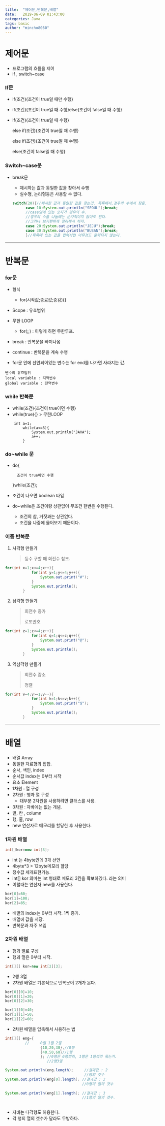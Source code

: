 ```yaml
---
title:  "제어문,반복문,배열"
date:   2019-06-09 01:43:00
categories: Java
tags: basic
author: "mincho8050"
---
```




# 제어문

- 프로그램의 흐름을 제어
- if , switch~case



### If문

- if(조건){조건이 true일 때만 수행}

- if(조건){조건이 true일 때 수행}else{조건이 false일 때 수행}

- if(조건){조건이 true일 때 수행}

  else if(조건){조건이 true일 때 수행}

  else if(조건){조건이 true일 때 수행}

  else{조건이 false일 때 수행}





### Switch~case문

- break문

  - 제시하는 값과 동일한 값을 찾아서 수행
  - 실수형, 논리형등은 사용할 수 없다.

  ```java
  switch(20){//제시한 값과 동일한 값을 찾는것. 목록에서,경우의 수에서 찾음.
  		case 10:System.out.println("SEOUL");break;
  		//case앞에 있는 숫자가 경우의 수.
  		//경우의 수를 나눌때는 순차적이지 않아도 된다.
  		//그러나 보기편하게 정리해서 하자.
  		case 20:System.out.println("JEJU");break;
  		case 30:System.out.println("BUSAN");break;
  		}//목록에 있는 값을 입력하면 아무것도 출력되지 않는다.
  ```





------



# 반복문



### for문

- 형식
  - for(시작값;종료값;증감){}

- Scope : 유효범위
- 무한 LOOP 
  - for(;;) : 이렇게 하면 무한루프.
- break : 반복문을 빠져나옴
- continue : 반복문을 계속 수행
- for문 안에 선언되어있는 변수는 for end를 나가면 사라지는 값.



```
변수의 유효범위
local variable : 지역변수
global variable : 전역변수
```



### while 반복문

- while(조건){조건이 true이면 수행}
- while(true){}  >  무한LOOP

```jav
	int a=1;
		while(a<=3){
			System.out.println("JAVA");
			a++; 
		}

```



### do~while 문

- do{

    	조건이 true이면 수행

  }while(조건);

- 조건이 나오면 boolean 타입
- do~while은 조건이랑 상관없이 무조건 한번은 수행된다.
  - 조건의 참, 거짓과는 상관없다. 
  - 조건을 나중에 물어보기 때문이다.





### 이중 반복문

1. 사각형 만들기

   	>  등수 구할 때 회전수 참조.

```java
for(int x=1;x<=4;x++){
			for(int y=1;y<=4;y++){
				System.out.print("#");
			}
			System.out.println();
		}
```



2. 삼각형 만들기

   	> 회전수 증가
   	>
   	> 로또번호

```java
for(int z=1;z<=4;z++){
			for(int q=1;q<=z;q++){
				System.out.print("@");
			}
			System.out.println();
		}
```



3. 역삼각형 만들기

   >회전수 감소
   >
   >정렬

```java
for(int v=4;v>=1;v--){
			for(int k=1;k<=v;k++){
				System.out.print("$");
			}
			System.out.println();
		}
```





------





# 배열

- 배열 Array
- 동일한 자료형의 집합.
- 순서, 색인, index
- 순서값 index는 0부터 시작
- 요소 Element
- 1차원 : 열 구성
- 2차원 : 행과 열 구성
  - 대부분 2차원을 사용하려면 클래스를 사용.
- 3차원 : 자바에는 없는 개념.
- 열, 칸 , column
- 행, 줄, row
- new 연산자로 메모리를 할당한 후 사용한다.



### 1차원 배열



```java
int[]kor=new int[3];
```

- int 는 4byte인데 3개 선언
- 4byte*3 > 12byte메모리 할당
- 정수값 세개표현가능.
- int[] kor 의미는 int 형태로 메모리 3칸을 확보하겠다. 라는 의미
- 이럴때는 연산자 new를 사용한다.

```java
kor[0]=60;
kor[1]=100;
kor[2]=85;
```

- 배열의 index는 0부터 시작. 1씩 증가.
- 배열에 값을 저장.
- 반복문과 자주 쓰임





### 2차원 배열

- 행과 열로 구성
- 행과 열은 0부터 시작.

```java
int[][] kor=new int[2][3];
```

- 2행 3열
- 2차원 배열은 기본적으로 반복문이 2개가 온다.

```java
kor[0][0]=10;
kor[0][1]=20;
kor[0][2]=30;

kor[1][0]=40;
kor[1][1]=50;
kor[1][2]=60;	
```



- 2차원 배열을 압축해서 사용하는 법

```java
int[][] eng={
		 //     0열 1열 2열 		
				{10,20,30},//0행
				{40,50,60}//1행
				}; //0행은 0행끼리, 1행은 1행끼리 묶는거.
		           //2행3열

System.out.println(eng.length); 	//결과값 : 2
                                    //행의 갯수
System.out.println(eng[0].length); //결과값 : 3
                                   //0행의 열의 갯수
		
System.out.println(eng[1].length); //결과값 : 3
                                   //1행의 열의 갯수.
		
```

- 자바는 다각형도 허용한다.
- 각 행의 열의 갯수가 달라도 무방하다.
